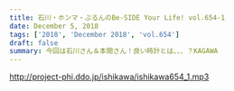 ```yaml
---
title: 石川・ホンマ・ぶるんのBe-SIDE Your Life! vol.654-1
date: December 5, 2018
tags: ['2018', 'December 2018', 'vol.654']
draft: false
summary: 今回は石川さん＆本間さん！良い時計とは、、、？KAGAWA
---
```


http://project-phi.ddo.jp/ishikawa/ishikawa654_1.mp3